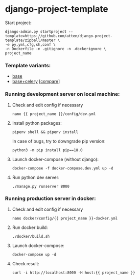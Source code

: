 # django-project-template

Start project:

```
django-admin.py startproject --template=https://github.com/atten/django-project-template/zipball/master \
-e py,yml,cfg,sh,conf \
-n Dockerfile -n .gitignore -n .dockerignore \
project_name
```

### Template variants:

* [base](https://github.com/atten/django-project-template/tree/master)
* [base+celery](https://github.com/atten/django-project-template/tree/base+celery) [[compare](https://github.com/atten/django-project-template/compare/master...atten:base+celery?expand=1)]

### Running development server on local machine:

1. Check and edit config if necessary
    ```
    nano {{ project_name }}/config/dev.yml
    ```  
1. Install python packages:
    ```
    pipenv shell && pipenv install
    ```
    In case of bugs, try to downgrade pip version:
    ```
    python3 -m pip install pip==18.0
    ```
1.  Launch docker-compose (without django):
    ```
    docker-compose -f docker-compose.dev.yml up -d
    ```
1.  Run python dev server:
    ```
    ./manage.py runserver 8000
    ```

    
### Running production server in docker:    
    
1. Check and edit config if necessary
    ```
    nano docker/config/{{ project_name }}-docker.yml
    ```  
1. Run docker build:
    ```
    ./docker/build.sh
    ```
1. Launch docker-compose:
    ```
    docker-compose up -d
    ```
1. Check result:
    ```
    curl -i http://localhost:8000 -H host:{{ project_name }}
    ```
 
  